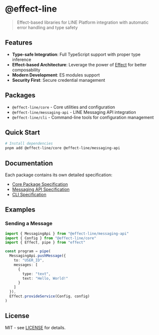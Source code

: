 # @effect-line

> Effect-based libraries for LINE Platform integration with automatic error handling and type safety

## Features

- **Type-safe Integration**: Full TypeScript support with proper type inference
- **Effect-based Architecture**: Leverage the power of [Effect](https://effect.website) for better composability
- **Modern Development**: ES modules support
- **Security First**: Secure credential management

## Packages

- `@effect-line/core` - Core utilities and configuration
- `@effect-line/messaging-api` - LINE Messaging API integration
- `@effect-line/cli` - Command-line tools for configuration management

## Quick Start

```bash
# Install dependencies
pnpm add @effect-line/core @effect-line/messaging-api
```

## Documentation

Each package contains its own detailed specification:

- [Core Package Specification](packages/core/SPEC.md)
- [Messaging API Specification](packages/messaging-api/SPEC.md)
- [CLI Specification](packages/cli/SPEC.md)

## Examples

### Sending a Message

```typescript
import { MessagingApi } from "@effect-line/messaging-api"
import { Config } from "@effect-line/core"
import { Effect, pipe } from "effect"

const program = pipe(
  MessagingApi.pushMessage({
    to: "USER_ID",
    messages: [
      {
        type: "text",
        text: "Hello, World!"
      }
    ]
  }),
  Effect.provideService(Config, config)
)
```

## License

MIT - see [LICENSE](LICENSE) for details.

